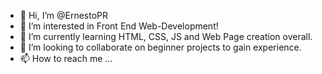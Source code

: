 - 👋 Hi, I’m @ErnestoPR
- 👀 I’m interested in Front End Web-Development!
- 🌱 I’m currently learning HTML, CSS, JS and Web Page creation overall.
- 💞️ I’m looking to collaborate on beginner projects to gain experience. 
- 📫 How to reach me ...

<!---
ErnestoPR/ErnestoPR is a ✨ special ✨ repository because its `README.md` (this file) appears on your GitHub profile.
You can click the Preview link to take a look at your changes.
--->
